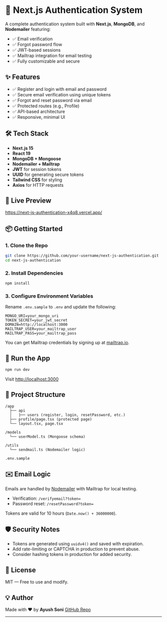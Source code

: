 # 🔐 Next.js Authentication System

A complete authentication system built with **Next.js**, **MongoDB**, and **Nodemailer** featuring:

- ✅ Email verification
- ✅ Forgot password flow
- ✅ JWT-based sessions
- ✅ Mailtrap integration for email testing
- ✅ Fully customizable and secure

## ✨ Features

- ✅ Register and login with email and password
- ✅ Secure email verification using unique tokens
- ✅ Forgot and reset password via email
- ✅ Protected routes (e.g., Profile)
- ✅ API-based architecture
- ✅ Responsive, minimal UI

## 🛠️ Tech Stack

- **Next.js 15**
- **React 19**
- **MongoDB + Mongoose**
- **Nodemailer + Mailtrap**
- **JWT** for session tokens
- **UUID** for generating secure tokens
- **Tailwind CSS** for styling
- **Axios** for HTTP requests

## 🧪 Live Preview

https://next-js-authentication-x4q8.vercel.app/

## 📦 Getting Started

### 1. Clone the Repo

```bash
git clone https://github.com/your-username/next-js-authentication.git
cd next-js-authentication
```

### 2. Install Dependencies

```bash
npm install
```

### 3. Configure Environment Variables

Rename `.env.sample` to `.env` and update the following:

```
MONGO_URI=your_mongo_uri
TOKEN_SECRET=your_jwt_secret
DOMAIN=http://localhost:3000
MAILTRAP_USER=your_mailtrap_user
MAILTRAP_PASS=your_mailtrap_pass
```

You can get Mailtrap credentials by signing up at [mailtrap.io](https://mailtrap.io).

## 🚀 Run the App

```bash
npm run dev
```

Visit [http://localhost:3000](http://localhost:3000)

## 📁 Project Structure

```
/app
  ├── api
  │   ├── users (register, login, resetPassword, etc.)
  ├── profile/page.tsx (protected page)
  └── layout.tsx, page.tsx

/models
  └── userModel.ts (Mongoose schema)

/utils
  └── sendmail.ts (Nodemailer logic)

.env.sample
```

## ✉️ Email Logic

Emails are handled by [Nodemailer](https://nodemailer.com/) with Mailtrap for local testing.

- Verification: `/verifyemail?token=`
- Password reset: `/resetPassword?token=`

Tokens are valid for 10 hours (`Date.now() + 36000000`).

## 🛡️ Security Notes

- Tokens are generated using `uuidv4()` and saved with expiration.
- Add rate-limiting or CAPTCHA in production to prevent abuse.
- Consider hashing tokens in production for added security.

## 📄 License

MIT — Free to use and modify.

## 💡 Author

Made with ❤️ by **Ayush Soni**
[GitHub Repo](https://github.com/AyushSoni86/next-js-authentication)

---
